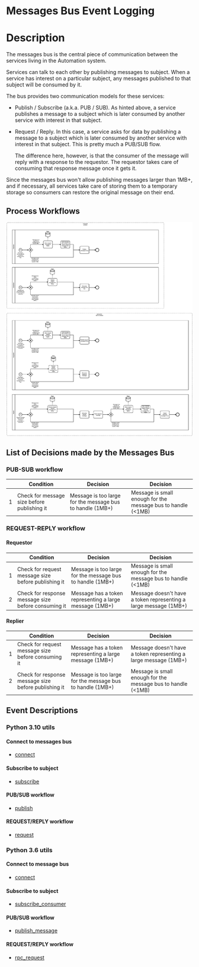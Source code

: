 # Messages Bus Event Logging

# Description

The messages bus is the central piece of communication between the services living in the Automation system.

Services can talk to each other by publishing messages to subject. When a service has interest on a particular
subject, any messages published to that subject will be consumed by it.

The bus provides two communication models for these services:

  * Publish / Subscribe (a.k.a. PUB / SUB). As hinted above, a service publishes a message to a subject which is later
    consumed by another service with interest in that subject.

  * Request / Reply. In this case, a service asks for data by publishing a message to a subject which is later consumed
    by another service with interest in that subject. This is pretty much a PUB/SUB flow.

    The difference here, however, is that the consumer of the message will reply with a response to the requestor. The
    requestor takes care of consuming that response message once it gets it.

Since the messages bus won't allow publishing messages larger than 1MB+, and if necessary, all services take care of
storing them to a temporary storage so consumers can restore the original message on their end.

## Process Workflows
![[](../../images/0-messages-bus.png)](../../images/0-messages-bus.png)

## List of Decisions made by the Messages Bus
### PUB-SUB workflow
|     | Condition                                   | Decision                                                   | Decision                                                     |
|-----|---------------------------------------------|------------------------------------------------------------|--------------------------------------------------------------|
| 1   | Check for message size before publishing it | Message is too large for the message bus to handle (1MB+)  | Message is small enough for the message bus to handle (<1MB) |

### REQUEST-REPLY workflow
#### Requestor
|     | Condition                                           | Decision                                                  | Decision                                                         |
|-----|-----------------------------------------------------|-----------------------------------------------------------|------------------------------------------------------------------|
| 1   | Check for request message size before publishing it | Message is too large for the message bus to handle (1MB+) | Message is small enough for the message bus to handle (<1MB)     |
| 2   | Check for response message size before consuming it | Message has a token representing a large message (1MB+)   | Message doesn't have a token representing a large message (1MB+) |

#### Replier
|     | Condition                                            | Decision                                                  | Decision                                                         |
|-----|------------------------------------------------------|-----------------------------------------------------------|------------------------------------------------------------------|
| 1   | Check for request message size before consuming it   | Message has a token representing a large message (1MB+)   | Message doesn't have a token representing a large message (1MB+) |
| 2   | Check for response message size before publishing it | Message is too large for the message bus to handle (1MB+) | Message is small enough for the message bus to handle (<1MB)     |

## Event Descriptions
### Python 3.10 utils
#### Connect to messages bus
* [connect](../services/pyutils_automation/py310/src/framework/nats/client/connect.md)

#### Subscribe to subject
* [subscribe](../services/pyutils_automation/py310/src/framework/nats/client/subscribe.md)

#### PUB/SUB workflow
* [publish](../services/pyutils_automation/py310/src/framework/nats/client/publish.md)

#### REQUEST/REPLY workflow
* [request](../services/pyutils_automation/py310/src/framework/nats/client/request.md)

### Python 3.6 utils
#### Connect to message bus
* [connect](../services/pyutils_automation/py36/igz/packages/eventbus/eventbus/connect.md)

#### Subscribe to subject
* [subscribe_consumer](../services/pyutils_automation/py36/igz/packages/eventbus/eventbus/subscribe_consumer.md)

#### PUB/SUB workflow
* [publish_message](../services/pyutils_automation/py36/igz/packages/eventbus/eventbus/publish_message.md)

#### REQUEST/REPLY workflow
* [rpc_request](../services/pyutils_automation/py36/igz/packages/eventbus/eventbus/rpc_request.md)